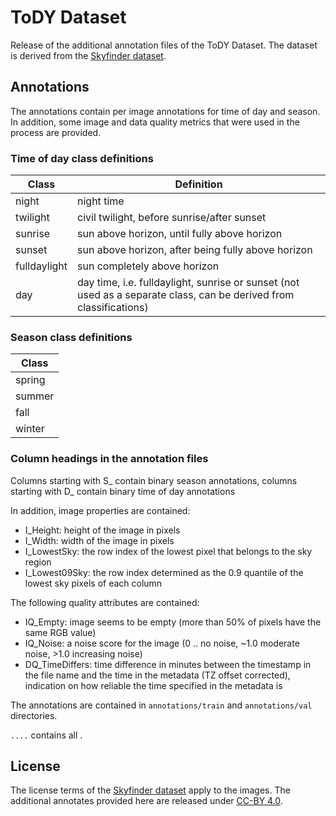 # ToDY Dataset

Release of the additional annotation files of the ToDY Dataset. The dataset is derived from the [Skyfinder dataset](https://cs.valdosta.edu/~rpmihail/skyfinder/). 


## Annotations

The annotations contain per image annotations for time of day and season. In addition, some image and data quality metrics that were used in the process are provided. 

### Time of day class definitions

| Class | Definition |
| ----------- | ----------- |
| night | night time | 
| twilight | civil twilight, before sunrise/after sunset |
| sunrise | sun above horizon, until fully above horizon |
| sunset | sun above horizon, after being fully above horizon |
| fulldaylight | sun completely above horizon |
| day | day time, i.e. fulldaylight, sunrise or sunset (not used as a separate class, can be derived from classifications) |

### Season class definitions

| Class | 
| ----------- | 
| spring |  
| summer | 
| fall | 
| winter | 

### Column headings in the annotation files

Columns starting with S_ contain binary season annotations, columns starting with D_ contain binary time of day annotations

In addition, image properties are contained:
- I_Height: height of the image in pixels
- I_Width: width of the image in pixels
- I_LowestSky: the row index of the lowest pixel that belongs to the sky region
- I_Lowest09Sky: the row index determined as the 0.9 quantile of the lowest sky pixels of each column

The following quality attributes are contained:
- IQ_Empty: image seems to be empty (more than 50% of pixels have the same RGB value)
- IQ_Noise: a noise score for the image (0 .. no noise, ~1.0 moderate noise, >1.0 increasing noise)
- DQ_TimeDiffers: time difference in minutes between the timestamp in the file name and the time in the metadata (TZ offset corrected), indication on how reliable the time specified in the metadata is






The annotations are contained in `annotations/train` and `annotations/val` directories.

`....` contains all .



## License

The license terms of the [Skyfinder dataset](https://cs.valdosta.edu/~rpmihail/skyfinder/) apply to the images. The additional annotates provided here are released under [CC-BY 4.0](https://creativecommons.org/licenses/by/4.0/).
